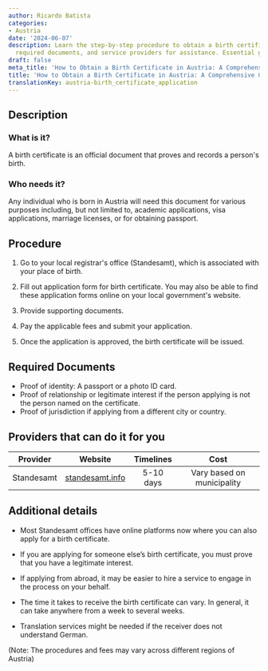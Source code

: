 ```yaml
---
author: Ricardo Batista
categories:
- Austria
date: '2024-06-07'
description: Learn the step-by-step procedure to obtain a birth certificate in Austria,
  required documents, and service providers for assistance. Essential guide for residents.
draft: false
meta_title: 'How to Obtain a Birth Certificate in Austria: A Comprehensive Guide'
title: 'How to Obtain a Birth Certificate in Austria: A Comprehensive Guide'
translationKey: austria-birth_certificate_application
---
```



## Description
### What is it?
A birth certificate is an official document that proves and records a person's birth. 
### Who needs it?
Any individual who is born in Austria will need this document for various purposes including, but not limited to, academic applications, visa applications, marriage licenses, or for obtaining passport.

## Procedure
1. Go to your local registrar's office (Standesamt), which is associated with your place of birth.
   
2. Fill out application form for birth certificate. You may also be able to find these application forms online on your local government's website.

3. Provide supporting documents.

4. Pay the applicable fees and submit your application. 

5. Once the application is approved, the birth certificate will be issued.

## Required Documents
- Proof of identity: A passport or a photo ID card.
- Proof of relationship or legitimate interest if the person applying is not the person named on the certificate.
- Proof of jurisdiction if applying from a different city or country.

## Providers that can do it for you

| Provider        |          Website         |   Timelines   |   Cost  |
| --------------- | ------------------------ | :-------------: | :----: |
| Standesamt      |  [standesamt.info](https://www.standesamt.com/index.php?article_id=1&clang=0)       |   5-10 days    |   Vary based on municipality |

## Additional details
- Most Standesamt offices have online platforms now where you can also apply for a birth certificate.
  
- If you are applying for someone else’s birth certificate, you must prove that you have a legitimate interest.
  
- If applying from abroad, it may be easier to hire a service to engage in the process on your behalf. 

- The time it takes to receive the birth certificate can vary. In general, it can take anywhere from a week to several weeks. 

- Translation services might be needed if the receiver does not understand German.

(Note: The procedures and fees may vary across different regions of Austria)